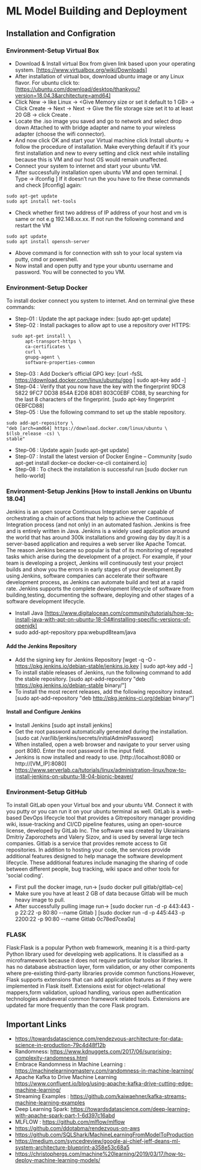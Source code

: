 # ML Model Building and Deployment
## Installation and Configration
### Environment-Setup Virtual Box
* Download & Install virtual Box from given link based upon your operating system. [https://www.virtualbox.org/wiki/Downloads]
* After installation of virtual box, download ubuntu image or any Linux flavor. For ubuntu click to: [https://ubuntu.com/download/desktop/thankyou?version=18.04.3&architecture=amd64]
* Click New -> <Give Name to OS> like Linux -> <Give Memory size or set it default to 1 GB> -> Click Create -> Next -> Next -> Give the file storage size set it to at least 20 GB -> click Create .
* Locate the .iso image you saved and go to network and select drop down Attached to with bridge adapter and name to your wireless adapter (choose the wifi connector).
* And now click OK and start your Virtual machine click Install ubuntu -> follow the procedure of installation. Make everything default if it’s your first installation and new to every setting and click next while installing because this is VM and our host OS would remain unaffected.
* Connect your system to internet and start your ubuntu VM.
* After successfully installation open ubuntu VM and open terminal. [ Type -> ifconfig ] If it doesn’t run the you have to fire these commands and check [ifconfig] again:
```
sudo apt-get update
sudo apt install net-tools
```
* Check whether first two address of IP address of your host and vm is same or not e.g 192.148.xx.xx. If not run the following command and restart the VM
```
sudo apt update
sudo apt install openssh-server
```
* Above command is for connection with ssh to your local system via putty, cmd or powershell.
* Now install and open putty and type your ubuntu username and password. You will be connected to you VM. 

### Environment-Setup Docker
To install docker connect you system to internet. And on terminal give these commands:
* Step-01 : Update the apt package index: [sudo apt-get update]
* Step-02 : Install packages to allow apt to use a repository over HTTPS:
```
  sudo apt-get install \
       apt-transport-https \
       ca-certificates \
       curl \
       gnupg-agent \
       software-properties-common
```
* Step-03 : Add Docker’s official GPG key: [curl -fsSL https://download.docker.com/linux/ubuntu/gpg | sudo apt-key add -]
* Step-04 : Verify that you now have the key with the fingerprint 9DC8 5822 9FC7 DD38 854A E2D8 8D81 803C0EBF CD88, by searching for the last 8 characters of the fingerprint.
  [sudo apt-key fingerprint 0EBFCD88]
* Step-05 : Use the following command to set up the stable repository.
```
sudo add-apt-repository \
"deb [arch=amd64] https://download.docker.com/linux/ubuntu \
$(lsb_release -cs) \
stable"

```
* Step-06 : Update again [sudo apt-get update]
* Step-07 : Install the latest version of Docker Engine – Community [sudo apt-get install docker-ce docker-ce-cli containerd.io]
* Step-08 : To check the installation is successful run [sudo docker run hello-world]

### Environment-Setup Jenkins [How to install Jenkins on Ubuntu 18.04]
Jenkins is an open source Continuous Integration server capable of orchestrating a chain of actions that help to achieve the Continuous Integration process (and not only) in an automated fashion. Jenkins is free and is entirely written in Java. Jenkins is a widely used application around the world that has around 300k installations and growing
day by day.It is a server-based application and requires a web server like Apache Tomcat. The reason Jenkins became so popular is that of its monitoring of repeated tasks which arise during the development of a project. For example, if your team is developing a project, Jenkins will continuously test your project builds and show you the errors in early stages of your development.By using Jenkins, software companies can accelerate their software development process, as Jenkins can automate build and test at a rapid rate.
Jenkins supports the complete development lifecycle of software from building,testing, documenting the software, deploying and other stages of a software development lifecycle.
* Install Java [https://www.digitalocean.com/community/tutorials/how-to-install-java-with-apt-on-ubuntu-18-04#installing-specific-versions-of-openjdk]
* sudo add-apt-repository ppa:webupd8team/java
#### Add the Jenkins Repository
* Add the signing key for Jenkins Repository [wget -q -O - https://pkg.jenkins.io/debian-stable/jenkins.io.key | sudo apt-key add -]
* To install stable releases of Jenkins, run the following command to add the stable repository. [sudo apt-add-repository "deb https://pkg.jenkins.io/debian-stable binary/"]
* To install the most recent releases, add the following repository instead. [sudo apt-add-repository "deb http://pkg.jenkins-ci.org/debian binary/"]
#### Install and Configure Jenkins
* Install Jenkins [sudo apt install jenkins]
* Get the root password automatically generated during the installation. [sudo cat /var/lib/jenkins/secrets/initialAdminPassword]
* When installed, open a web browser and navigate to your server using port 8080. Enter the root password in the input field.
* Jenkins is now installed and ready to use. [http://localhost:8080 or http://[VM_IP]:8080]
* https://www.serverlab.ca/tutorials/linux/administration-linux/how-to-install-jenkins-on-ubuntu-18-04-bionic-beaver/

### Environment-Setup GitHub
To install GitLab open your Virtual box and your ubuntu VM. Connect it with you putty or you can run it on your ubuntu terminal as well.
GitLab is a web-based DevOps lifecycle tool that provides a Gitrepository manager providing wiki, issue-tracking and CI/CD pipeline features, using an open-source license, developed by GitLab Inc. The software was created by Ukrainians Dmitriy Zaporozhets and Valery Sizov, and is used by several large tech companies. Gitlab is a service that provides remote access to Git repositories. In addition to hosting your code, the services provide additional features designed to help manage the software development lifecycle. These additional features include managing the sharing of code between different people, bug tracking, wiki space and other tools for 'social coding'. 
* First pull the docker image, run-> [sudo docker pull gitlab/gitlab-ce] 
* Make sure you have at least 2 GB of data because Gitlab will be much heavy image to pull. 
* After successfully pulling image run-> [sudo docker run -d -p 443:443 -p 22:22 -p 80:80 --name Gitlab <Image name: tag or ImageID>]
  [sudo docker run -d -p 445:443 -p 2200:22 -p 90:80 --name Gitlab 0c78ed7cea0a]

### FLASK
Flask:Flask is a popular Python web framework, meaning it is a third-party Python library used for developing web applications. It is classified as a microframework because it does not require particular toolsor libraries. It has no database abstraction layer, form validation, or any other components where pre-existing third-party libraries provide common functions.However, Flask supports extensions that can add application features as if they were implemented in Flask itself. Extensions exist for object-relational mappers,form validation, upload handling, various open authentication technologies andseveral common framework related tools. Extensions are updated far more frequently than the core Flask program. 


## Important Links
* https://towardsdatascience.com/rendezvous-architecture-for-data-science-in-production-79c4d48f12b
* Randomness: https://www.kdnuggets.com/2017/06/surprising-complexity-randomness.html
* Embrace Randomness in Machine Learning : https://machinelearningmastery.com/randomness-in-machine-learning/
* Apache Kafka to Drive Machine Learning https://www.confluent.io/blog/using-apache-kafka-drive-cutting-edge-machine-learning/
* Streaming Examples : https://github.com/kaiwaehner/kafka-streams-machine-learning-examples
* Deep Learning Spark: https://towardsdatascience.com/deep-learning-with-apache-spark-part-1-6d397c16abd
* MLFLOW : https://github.com/mlflow/mlflow
* https://github.com/ddotabma/rendezvous-on-aws
* https://github.com/SQLShark/MachineLearningFromModelToProduction
* https://medium.com/syncedreview/google-ai-chief-jeff-deans-ml-system-architecture-blueprint-a358e53c68a5
* https://christophergs.com/machine%20learning/2019/03/17/how-to-deploy-machine-learning-models/
